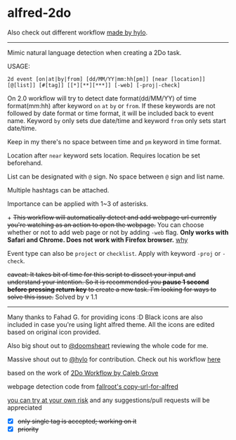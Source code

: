 # alfred-2do

Also check out different workflow [made by hylo](https://github.com/hylo926/alfred-2do).

------

Mimic natural language detection when creating a 2Do task.

USAGE:

```
2d event [on|at|by|from] [dd/MM/YY|mm:hh[pm]] [near [location]] [@[list]] [#[tag]] [[*][**][***]] [-web] [-proj|-check]
```

On 2.0 workflow will try to detect date format(dd/MM/YY) of time format(mm:hh) after keyword `on` `at` `by` or  `from`. If these keywords are not followed by date format or time format, it will be included back to event name. Keyword `by` only sets due date/time and keyword `from` only sets start date/time. 

Keep in my there's no space between time and `pm` keyword in time format.

Location after `near` keyword sets location. Requires location be set beforehand.

List can be designated with `@` sign. No space between `@` sign and list name.

Multiple hashtags can be attached.

Importance can be applied with 1~3 of asterisks.

\+ ~~This workflow will automatically detect and add webpage url currently you're watching as an action to open the webpage.~~ You can choose whether or not to add web page or not by adding `-web` flag. **Only works with Safari and Chrome. Does not work with Firefox browser.** [why](https://github.com/Canorus/alfred-2do/issues/3)

Event type can also be `project` or `checklist`. Apply with keyword `-proj` or `-check`.

~~caveat: It takes bit of time for this script to dissect your input and understand your intention. So it is recommended you **pause 1 second before pressing return key** to create a new task. I'm looking for ways to solve this issue.~~ Solved by v 1.1

------

Many thanks to Fahad G. for providing icons :D Black icons are also included in case you're using light alfred theme. All the icons are edited based on original icon provided.

Also big shout out to [@doomsheart](https://github.com/doomsheart) reviewing the whole code for me.

Massive shout out to [@hylo](https://github.com/hylo926) for contribution. Check out his workflow [here](https://github.com/hylo926/alfred-2do)

based on the work of [2Do Workflow by Caleb Grove](https://www.alfredforum.com/topic/3811-2do-workflow/?do=findComment&comment=22721)

webpage detection code from [fallroot's copy-url-for-alfred](https://github.com/fallroot/copy-url-for-alfred)

[you can try at your own risk](https://github.com/Canorus/alfred-2do/raw/master/workflow/alfred-2Do_1.1.alfredworkflow) and any suggestions/pull requests will be appreciated

- [x] ~~only single tag is accepted; working on it~~
- [x] ~~priority~~

